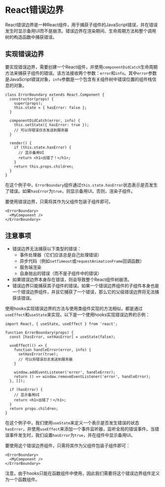 # React错误边界

React错误边界是一种React组件，用于捕获子组件的JavaScript错误，并在错误发生时显示备用UI而不是崩溃。错误边界在渲染期间、生命周期方法和整个调用树的构造函数中捕获错误。

## 实现错误边界

要实现错误边界，需要创建一个React组件，并使用`componentDidCatch`生命周期方法来捕获子组件的错误。该方法接收两个参数：`error`和`info`。其中`error`参数是JavaScript错误对象，`info`参数是一个包含有关组件树中错误位置的组件栈信息的对象。

```
class ErrorBoundary extends React.Component {
  constructor(props) {
    super(props);
    this.state = { hasError: false };
  }

  componentDidCatch(error, info) {
    this.setState({ hasError: true });
    // 可以将错误日志发送到服务器
  }

  render() {
    if (this.state.hasError) {
      // 显示备用UI
      return <h1>出错了！</h1>;
    }
    return this.props.children;
  }
}

```

在这个例子中，`ErrorBoundary`组件通过`this.state.hasError`状态表示是否发生了错误。如果`hasError`为`true`，则显示备用UI。否则，渲染子组件。

要使用错误边界，只需将其作为父组件包装子组件即可。

```
<ErrorBoundary>
  <MyComponent />
</ErrorBoundary>

```

## 注意事项

- 错误边界无法捕获以下类型的错误：
    - 事件处理器（它们应该总是自己处理错误）
    - 异步代码（例如`setTimeout`或`requestAnimationFrame`回调函数）
    - 服务端渲染
    - 自身抛出的错误（而不是子组件中的错误）
- 如果错误边界本身存在错误，则会导致整个React组件树崩溃。
- 错误边界只能捕获其子组件的错误。如果一个错误边界组件的子组件本身也是一个错误边界组件，并且它捕获了一个错误，那么它的父级错误边界将无法捕获该错误。

使用hooks实现错误边界的方法与使用类组件实现的方法相似，都是通过`useEffect`和`useState`来实现。以下是一个使用hooks实现错误边界的示例：

```
import React, { useState, useEffect } from 'react';

function ErrorBoundary(props) {
  const [hasError, setHasError] = useState(false);

  useEffect(() => {
    function handleError(error, info) {
      setHasError(true);
      // 可以将错误日志发送到服务器
    }

    window.addEventListener('error', handleError);
    return () => window.removeEventListener('error', handleError);
  }, []);

  if (hasError) {
    // 显示备用UI
    return <h1>出错了！</h1>;
  }
  return props.children;
}

```

在这个例子中，我们使用`useState`来定义一个表示是否发生错误的状态`hasError`，并使用`useEffect`来添加一个事件监听器，监听全局的错误事件。当错误事件发生时，我们设置`hasError`为`true`，并在组件中显示备用UI。

要使用这个错误边界组件，只需将其作为父组件包装子组件即可：

```
<ErrorBoundary>
  <MyComponent />
</ErrorBoundary>

```

注意，由于hooks只能在函数组件中使用，因此我们需要将这个错误边界组件定义为一个函数组件。